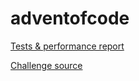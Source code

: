 # adventofcode

[Tests & performance report](https://lunik.github.io/adventofcode/)

[Challenge source](https://adventofcode.com/)